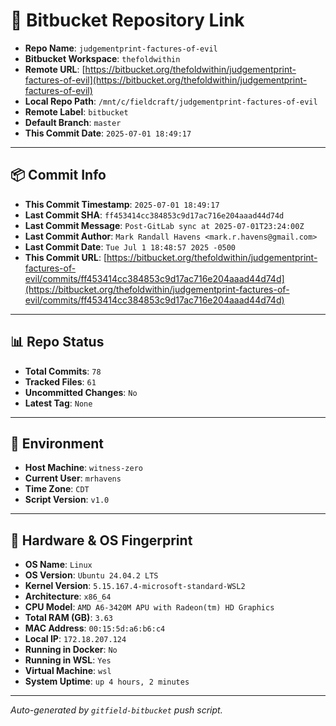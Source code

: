 # 🔗 Bitbucket Repository Link

- **Repo Name**: `judgementprint-factures-of-evil`
- **Bitbucket Workspace**: `thefoldwithin`
- **Remote URL**: [https://bitbucket.org/thefoldwithin/judgementprint-factures-of-evil](https://bitbucket.org/thefoldwithin/judgementprint-factures-of-evil)
- **Local Repo Path**: `/mnt/c/fieldcraft/judgementprint-factures-of-evil`
- **Remote Label**: `bitbucket`
- **Default Branch**: `master`
- **This Commit Date**: `2025-07-01 18:49:17`

---

## 📦 Commit Info

- **This Commit Timestamp**: `2025-07-01 18:49:17`
- **Last Commit SHA**: `ff453414cc384853c9d17ac716e204aaad44d74d`
- **Last Commit Message**: `Post-GitLab sync at 2025-07-01T23:24:00Z`
- **Last Commit Author**: `Mark Randall Havens <mark.r.havens@gmail.com>`
- **Last Commit Date**: `Tue Jul 1 18:48:57 2025 -0500`
- **This Commit URL**: [https://bitbucket.org/thefoldwithin/judgementprint-factures-of-evil/commits/ff453414cc384853c9d17ac716e204aaad44d74d](https://bitbucket.org/thefoldwithin/judgementprint-factures-of-evil/commits/ff453414cc384853c9d17ac716e204aaad44d74d)

---

## 📊 Repo Status

- **Total Commits**: `78`
- **Tracked Files**: `61`
- **Uncommitted Changes**: `No`
- **Latest Tag**: `None`

---

## 🧭 Environment

- **Host Machine**: `witness-zero`
- **Current User**: `mrhavens`
- **Time Zone**: `CDT`
- **Script Version**: `v1.0`

---

## 🧬 Hardware & OS Fingerprint

- **OS Name**: `Linux`
- **OS Version**: `Ubuntu 24.04.2 LTS`
- **Kernel Version**: `5.15.167.4-microsoft-standard-WSL2`
- **Architecture**: `x86_64`
- **CPU Model**: `AMD A6-3420M APU with Radeon(tm) HD Graphics`
- **Total RAM (GB)**: `3.63`
- **MAC Address**: `00:15:5d:a6:b6:c4`
- **Local IP**: `172.18.207.124`
- **Running in Docker**: `No`
- **Running in WSL**: `Yes`
- **Virtual Machine**: `wsl`
- **System Uptime**: `up 4 hours, 2 minutes`

---

_Auto-generated by `gitfield-bitbucket` push script._
